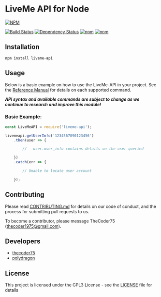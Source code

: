 # LiveMe API for Node
[![NPM](https://nodei.co/npm/liveme-api.png)](https://nodei.co/npm/liveme-api/)

[![Build Status](https://travis-ci.org/thecoder75/liveme-api.svg?branch=master)](https://travis-ci.org/thecoder75/liveme-api)
[![Dependency Status](https://david-dm.org/thecoder75/liveme-api.svg)](https://david-dm.org/thecoder75/liveme-api)
[![npm](https://img.shields.io/npm/v/liveme-api.svg)](https://www.npmjs.com/package/liveme-api)
[![npm](https://img.shields.io/npm/dt/liveme-api.svg)](https://www.npmjs.com/package/liveme-api)


## Installation
`npm install liveme-api`

## Usage

Below is a basic example on how to use the LiveMe-API in your project.  See the [Reference Manual](https://github.com/thecoder75/liveme-api/docs/index.md) for details on each supported command.

***API syntax and available commands are subject to change as we continue to research and improve this module!***

### Basic Example:

```javascript
const LiveMeAPI = require('liveme-api');

livemeapi.getUserInfo('1234567890123456')
	.then(user => {

		//   user.user_info contains details on the user queried

	})
	.catch(err => {

		// Unable to locate user account

	});

```

## Contributing
Please read [CONTRIBUTING.md](CONTRIBUTING.md) 
for details on our code of conduct, and the process for submitting pull 
requests to us.

To become a contributor, please message TheCoder75 (thecoder1975@gmail.com).

## Developers
* [thecoder75](https://github.com/thecoder75)
* [polydragon](https://github.com/polydragon)

## License
This project is licensed under the GPL3 License - see the [LICENSE](LICENSE) 
file for details
